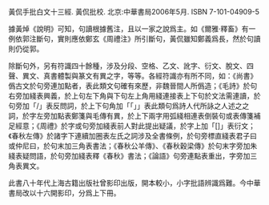 黃侃手批白文十三經. 黃侃批校. 北京:中華書局2006年5月. ISBN 7-101-04909-5

據黃焯《說明》可知，句讀根據舊注，且以一家之說爲主。如《爾雅·釋畜》有一例依郭注斷句，實則應依鄭玄《周禮注》所引斷句，黃侃雖知鄭義爲長，然於句讀則仍從郭。

除斷句外，另有符識四十餘種，涉及分段、空格、乙文、訛字、衍文、脫文、四聲、異文、真書體製與篆文有異之字，等等。各經符識亦有所不同，如：《尚書》僞古文於句旁連加點者，表此類文句確有來歷，非魏晉間人所僞造；《毛詩》於句右旁加綫表興義，於上句左下角與下句左上角用綫連接表上下句於文法需連讀，於句旁加「/」表反問詞，於上下句角加「「」」表此類句爲詩人代所詠之人述之之詞，於字左旁加點表鄭箋與毛傳有異，於上下兩字用弧綫相連表倒裝句或表傳箋補足經意；《周禮》於字或句旁加綫表前人對此提出疑議，於字上加「[]」表衍文；《春秋左傳》於諸字下連續加圈表左氏之詞涉及全書條例，於句旁標直綫表君子曰或仲尼曰，於句末加三角表書法；《春秋公羊傳》、《春秋穀梁傳》於句末字旁加朱綫表疑問語，於句旁加綫表釋《春秋》書法；《論語》句旁連點表重出，字旁加三角表異文。

此書八十年代上海古籍出版社曾影印出版，開本較小，小字批語辨識爲難。今中華書局改以十六開影印，分爲上下冊。
